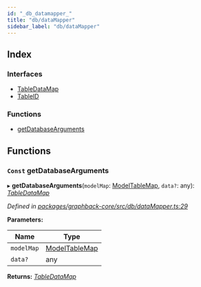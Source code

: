 ```yaml
---
id: "_db_datamapper_"
title: "db/dataMapper"
sidebar_label: "db/dataMapper"
---
```


## Index

### Interfaces

* [TableDataMap](../interfaces/_db_datamapper_.tabledatamap.md)
* [TableID](../interfaces/_db_datamapper_.tableid.md)

### Functions

* [getDatabaseArguments](_db_datamapper_.md#const-getdatabasearguments)

## Functions

### `Const` getDatabaseArguments

▸ **getDatabaseArguments**(`modelMap`: [ModelTableMap](../interfaces/_db_buildmodeltablemap_.modeltablemap.md), `data?`: any): *[TableDataMap](../interfaces/_db_datamapper_.tabledatamap.md)*

*Defined in [packages/graphback-core/src/db/dataMapper.ts:29](https://github.com/aerogear/graphback/blob/63664df15/packages/graphback-core/src/db/dataMapper.ts#L29)*

**Parameters:**

Name | Type |
------ | ------ |
`modelMap` | [ModelTableMap](../interfaces/_db_buildmodeltablemap_.modeltablemap.md) |
`data?` | any |

**Returns:** *[TableDataMap](../interfaces/_db_datamapper_.tabledatamap.md)*
